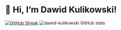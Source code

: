 
<h1> 👋  Hi, I’m Dawid Kulikowski! </br> </h1>

[![GitHub Streak](https://github-readme-streak-stats.herokuapp.com/?user=dawid-kulikowski&theme=dark)](https://git.io/streak-stats) ![dawid-kulikowski GitHub stats](https://github-readme-stats.vercel.app/api?username=dawid-kulikowski&show_icons=true&theme=dark) 
  

  

  
  
<!---
dawid-kulikowski/dawid-kulikowski is a ✨ special ✨ repository because its `README.md` (this file) appears on your GitHub profile.
You can click the Preview link to take a look at your changes.
- 🌱 I’m currently learning Java 
- 👀 I’m interested in ...
- 💞️ I’m looking to collaborate on ...
- 📫 How to reach me ...
--->
